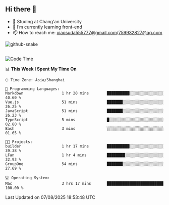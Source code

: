 ## Hi there 👋
- 🏫 Studing at Chang'an University
- 🌱 I’m currently learning front-end
- 📫 How to reach me: xiaosuda555777@gmail.com/759932827@qq.com
<!--
**Lotterng/Lotterng** is a ✨ _special_ ✨ repository because its `README.md` (this file) appears on your GitHub profile.
Here are some ideas to get you started:
- 🔭 I’m currently working on ...
- 🌱 I’m currently learning ...
- 👯 I’m looking to collaborate on ...
- 🤔 I’m looking for help with ...
- 💬 Ask me about ...
- 📫 How to reach me: ...
- 😄 Pronouns: ...
- ⚡ Fun fact: ...
-->
</div>

<!-- Snake Code Contribution Map 贪吃蛇代码贡献图 -->
  <picture>
    <source media="(prefers-color-scheme: dark)" srcset="https://cdn.jsdelivr.net/gh/sun0225SUN/sun0225SUN/profile-snake-contrib/github-contribution-grid-snake-dark.svg" />
    <source media="(prefers-color-scheme: light)" srcset="https://cdn.jsdelivr.net/gh/sun0225SUN/sun0225SUN/profile-snake-contrib/github-contribution-grid-snake.svg" />
    <img alt="github-snake" src="https://cdn.jsdelivr.net/gh/sun0225SUN/sun0225SUN/profile-snake-contrib/github-contribution-grid-snake-dark.svg" />
  </picture>

</div>

##

<!--START_SECTION:waka-->
![Code Time](http://img.shields.io/badge/Code%20Time-3%20hrs%2029%20mins-blue)

📊 **This Week I Spent My Time On** 

```text
🕑︎ Time Zone: Asia/Shanghai

💬 Programming Languages: 
Markdown                 1 hr 20 mins        ██████████░░░░░░░░░░░░░░░   40.60 % 
Vue.js                   51 mins             ███████░░░░░░░░░░░░░░░░░░   26.25 % 
JavaScript               51 mins             ███████░░░░░░░░░░░░░░░░░░   26.23 % 
TypeScript               5 mins              █░░░░░░░░░░░░░░░░░░░░░░░░   02.80 % 
Bash                     3 mins              ░░░░░░░░░░░░░░░░░░░░░░░░░   01.65 % 

🐱‍💻 Projects: 
builder                  1 hr 17 mins        ██████████░░░░░░░░░░░░░░░   39.38 % 
LFan                     1 hr 4 mins         ████████░░░░░░░░░░░░░░░░░   32.93 % 
GroupOne                 54 mins             ███████░░░░░░░░░░░░░░░░░░   27.69 % 

💻 Operating System: 
Mac                      3 hrs 17 mins       █████████████████████████   100.00 % 
```


 Last Updated on 07/08/2025 18:53:48 UTC
<!--END_SECTION:waka-->

